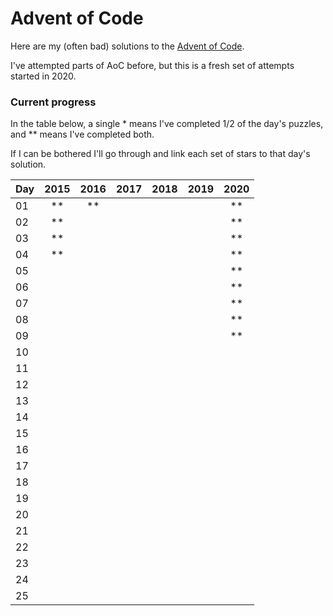 # Advent of Code

Here are my (often bad) solutions to the [Advent of Code](https://adventofcode.com/).

I've attempted parts of AoC before, but this is a fresh set of attempts started in 2020.

### Current progress

In the table below, a single \* means I've completed 1/2 of the day's puzzles, and \*\* means I've completed both.

If I can be bothered I'll go through and link each set of stars to that day's solution.

| Day | 2015  | 2016  | 2017  | 2018  | 2019  | 2020  |
| --- | :---: | :---: | :---: | :---: | :---: | :---: |
| 01  |  **   |  **   |       |       |       |  **   |
| 02  |  **   |       |       |       |       |  **   |
| 03  |  **   |       |       |       |       |  **   |
| 04  |  **   |       |       |       |       |  **   |
| 05  |       |       |       |       |       |  **   |
| 06  |       |       |       |       |       |  **   |
| 07  |       |       |       |       |       |  **   |
| 08  |       |       |       |       |       |  **   |
| 09  |       |       |       |       |       |  **   |
| 10  |       |       |       |       |       |       |
| 11  |       |       |       |       |       |       |
| 12  |       |       |       |       |       |       |
| 13  |       |       |       |       |       |       |
| 14  |       |       |       |       |       |       |
| 15  |       |       |       |       |       |       |
| 16  |       |       |       |       |       |       |
| 17  |       |       |       |       |       |       |
| 18  |       |       |       |       |       |       |
| 19  |       |       |       |       |       |       |
| 20  |       |       |       |       |       |       |
| 21  |       |       |       |       |       |       |
| 22  |       |       |       |       |       |       |
| 23  |       |       |       |       |       |       |
| 24  |       |       |       |       |       |       |
| 25  |       |       |       |       |       |       |
